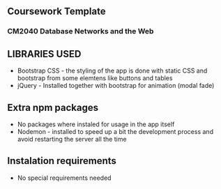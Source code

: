 ##  Coursework Template ##
### CM2040 Database Networks and the Web ###

## LIBRARIES USED ##
* Bootstrap CSS - the styling of the app is done with static CSS and bootstrap from some elemtens like buttons and tables
* jQuery - Installed together with bootstrap for animation (modal fade)

## Extra npm packages ##
* No packages where instaled for usage in the app itself
* Nodemon - installed to speed up a bit the development process and avoid restarting the server all the time

## Instalation requirements ####
* No special requirements needed

